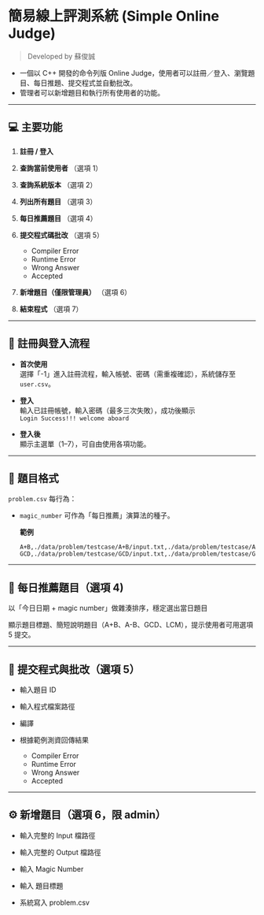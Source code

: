 # 簡易線上評測系統 (Simple Online Judge)
>Developed by 蘇俊誠  
  
- 一個以 C++ 開發的命令列版 Online Judge，使用者可以註冊／登入、瀏覽題目、每日推題、提交程式並自動批改。  
- 管理者可以新增題目和執行所有使用者的功能。

---

## 💻 主要功能

1. **註冊 / 登入**
   
3. **查詢當前使用者** （選項 1）  
4. **查詢系統版本** （選項 2）  
5. **列出所有題目** （選項 3）  
6. **每日推薦題目** （選項 4）  
7. **提交程式碼批改** （選項 5）  
   - Compiler Error  
   - Runtime Error  
   - Wrong Answer  
   - Accepted  
8. **新增題目（僅限管理員）** （選項 6）  
9. **結束程式** （選項 7）  

---


## 🔑 註冊與登入流程

- **首次使用**  
  選擇「-1」進入註冊流程，輸入帳號、密碼（需重複確認），系統儲存至 `user.csv`。

- **登入**  
  輸入已註冊帳號，輸入密碼（最多三次失敗），成功後顯示  
  `Login Success!!! welcome aboard`

- **登入後**  
  顯示主選單（1–7），可自由使用各項功能。

---

## 📝 題目格式

`problem.csv` 每行為：  
- `magic_number` 可作為「每日推薦」演算法的種子。

  **範例**  
  ```csv
  A+B,./data/problem/testcase/A+B/input.txt,./data/problem/testcase/A+B/ans.txt,10
  GCD,./data/problem/testcase/GCD/input.txt,./data/problem/testcase/GCD/ans.txt,20

---

##  🔁 每日推薦題目（選項 4)  
以「今日日期 + magic number」做雜湊排序，穩定選出當日題目

顯示題目標題、簡短說明題目（A+B、A-B、GCD、LCM），提示使用者可用選項 5 提交。

---

##  🚀  提交程式與批改（選項 5）
- 輸入題目 ID

- 輸入程式檔案路徑

- 編譯

- 根據範例測資回傳結果
  - Compiler Error  
   - Runtime Error  
   - Wrong Answer  
   - Accepted

---

## ⚙️ 新增題目（選項 6，限 admin）
- 輸入完整的 Input 檔路徑  

- 輸入完整的 Output 檔路徑  

- 輸入 Magic Number  

- 輸入 題目標題  

- 系統寫入 problem.csv
